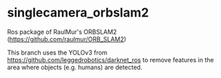 # singlecamera_orbslam2
Ros package of RaulMur's ORBSLAM2 (https://github.com/raulmur/ORB_SLAM2)

This branch uses the YOLOv3 from https://github.com/leggedrobotics/darknet_ros to remove features in the area where objects (e.g. humans) are detected.
